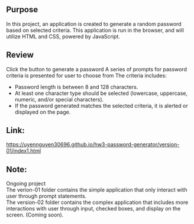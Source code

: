 ## Purpose
In this project, an application is created to generate a random password based on selected criteria. This application is run in the browser, and will utilize HTML and CSS, powered by JavaScript. 

## Review
Click the button to generate a password
A series of prompts for password criteria is presented for user to choose from
The criteria includes: 
<ul>
    <li>Password length is between 8 and 128 characters.</li>
    <li>At least one character type should be selected (lowercase, uppercase, numeric, and/or special characters).</li>
    <li>If the password generated matches the selected criteria, it is alerted or displayed on the page.</li>
</ul>

## Link:
https://uyennguyen30696.github.io/hw3-password-generator/version-01/index1.html

## Note: 
Ongoing project <br>
The verion-01 folder contains the simple application that only interact with user through prompt statements. <br>
The version-02 folder contains the complex application that includes more interactions with user through input, checked boxes, and display on the screen. (Coming soon).


